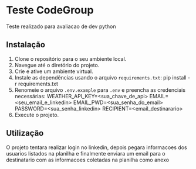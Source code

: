 # Teste CodeGroup

Teste realizado para avaliacao de dev python

## Instalação

1. Clone o repositório para o seu ambiente local.
2. Navegue até o diretório do projeto.
3. Crie e ative um ambiente virtual.
4. Instale as dependências usando o arquivo `requirements.txt`:
    pip install -r requirements.txt
5. Renomeie o arquivo `.env.example` para `.env` e preencha as credenciais necessárias:
    WEATHER_API_KEY=<sua_chave_de_api>
    EMAIL=<seu_email_e_linkedin>
    EMAIL_PWD=<sua_senha_do_email>
    PASSWORD=<sua_senha_linkedin>
    RECIPIENT=<email_destinarario>
6. Execute o projeto.

## Utilização
O projeto tentara realizar login no linkedin, depois pegara informacoes dos usuarios listados na planilha e finalmente enviara um email para o destinatario com as informacoes coletadas na planilha como anexo